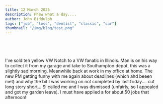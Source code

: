 ```yaml
---
title: 12 March 2025
description: Phew what a day....
author: John Biddulph
tags: ["job", "loss", "dentist", "classic", "car"]
thumbnail: "/img/blog/test.png"
---
```


<!-- ::callout
---
icon: https://api.iconify.design/mdi:brain.svg
---
_This_ can be rich text with [MarkDown]{.font-bold.bg-yellow-300.px-2.text-yellow-900}! 
:: -->

# 
\
&nbsp;
\
I've sold teh yellow VW Notch to a VW fanatic in Illinois. Man is on his way to collect it from my garage and take to Southampton depot, this was a slightly sad morning. Meanwhile back at work in my office at home. The new PM getting funny with me again about deadlines (which ahd beeen met) and why the bit I was working on not completed by last friday.... cut long story short... Si called me and I was dismissed (unfairly, so I appealed and got my garden leave). I must have applied a for about 50 jobs that afternoon!